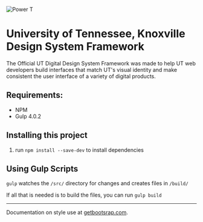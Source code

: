 ![Power T](https://images.utk.edu/designsystem/2020/assets/i/icon-114x114.png)

# University of Tennessee, Knoxville Design System Framework

The Official UT Digital Design System Framework was made to help UT web developers build interfaces that match UT's visual identity and make consistent the user interface of a variety of digital products.

## Requirements:

- NPM
- Gulp 4.0.2

## Installing this project

1. run `npm install --save-dev` to install dependencies



## Using Gulp Scripts

`gulp` watches the `/src/` directory for changes and creates files in `/build/`

If all that is needed is to build the files, you can run `gulp build`

***

Documentation on style use at [getbootsrap.com](https://getbootstrap.com).